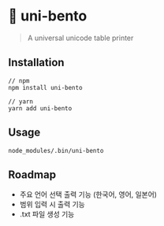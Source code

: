 # 🍱 uni-bento

> A universal unicode table printer

## Installation

```
// npm
npm install uni-bento

// yarn
yarn add uni-bento
```

## Usage

```
node_modules/.bin/uni-bento
```

## Roadmap

- 주요 언어 선택 출력 기능 (한국어, 영어, 일본어)
- 범위 입력 시 출력 기능
- .txt 파일 생성 기능
